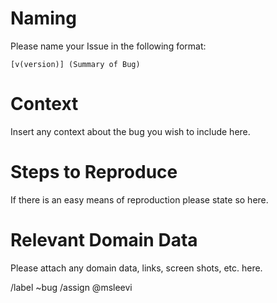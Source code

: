 # Naming

Please name your Issue in the following format:

`[v(version)] (Summary of Bug)`

# Context

Insert any context about the bug you wish to include here.

# Steps to Reproduce

If there is an easy means of reproduction please state so here.

# Relevant Domain Data

Please attach any domain data, links, screen shots, etc. here.

/label ~bug
/assign @msleevi